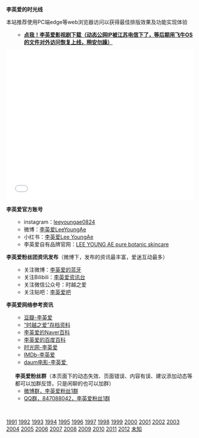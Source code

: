 <strong>李英爱的时光线</strong>

本站推荐使用PC端edge等web浏览器访问以获得最佳排版效果及功能实现体验

<ul>
 	<li style="list-style-type: none;">
<ul>
 	<li style="text-align: left;"><strong><a href="">点我！李英爱影视剧下载（动态公网IP被江苏电信下了，等后期用飞牛OS的文件对外访问恢复上线，稍安勿躁）</a></strong></li>
</ul>
</li>
</ul>
<iframe src="//player.bilibili.com/player.html?aid=67016184&amp;bvid=BV1p4411C7A2&amp;cid=116207366&amp;page=1" width="100%" height="400" frameborder="no" scrolling="no" allowfullscreen="allowfullscreen"> </iframe>

<strong>李英爱官方账号</strong>
<ul>
 	<li style="list-style-type: none;">
<ul>
 	<li>instagram：<a href="https://www.instagram.com/Leeyoungae0824/">leeyoungae0824</a></li>
 	<li>微博：<a href="https://weibo.com/u/7214188677">李英爱LeeYoungAe</a></li>
 	<li>小红书：<a href="https://www.xiaohongshu.com/user/profile/5ba9d9ebabb1890001b20257">李英爱Lee YoungAe</a></li>
 	<li>李英爱自有品牌官网：<a href="http://www.lya.co.kr/">LEE YOUNG AE pure botanic skincare</a></li>
</ul>
</li>
</ul>
<strong>李英爱粉丝团资讯发布</strong>（微博下，发布的资讯最丰富，爱迷互动最多）
<ul>
 	<li style="list-style-type: none;">
<ul>
 	<li>关注微博：<a href="https://weibo.com/leeyoungaeclub">李英爱的蓝牙</a></li>
 	<li>关注Bilibili：<a href="http://space.bilibili.com/45084449">李英爱资讯台</a></li>
 	<li>关注微信公众号：时越之爱</li>
 	<li>关注贴吧：<a href="https://tieba.baidu.com/f?kw=%E6%9D%8E%E8%8B%B1%E7%88%B1">李英爱吧</a></li>
</ul>
</li>
</ul>
<strong>李英爱网络参考资讯</strong>
<ul>
 	<li style="list-style-type: none;">
<ul>
 	<li><a href="https://movie.douban.com/celebrity/1004933/">豆瓣-李英爱</a></li>
 	<li><a href="https://weibo.com/ttarticle/p/show?id=2309404382821119581495">“时越之爱”存档资料</a></li>
 	<li><a href="https://people.search.naver.com/search.naver?where=nexearch&amp;sm=tab_ppn&amp;query=%EC%9D%B4%EC%98%81%EC%95%A0&amp;os=94803&amp;ie=utf8&amp;key=PeopleService">李英爱的Naver百科</a></li>
 	<li><a href="https://baike.baidu.com/item/%E6%9D%8E%E8%8B%B1%E7%88%B1/160659?fr=aladdin">李英爱的百度百科</a></li>
 	<li><a href="http://people.mtime.com/960791/">时光网-李英爱</a></li>
 	<li><a href="https://www.imdb.com/name/nm0498472/">IMDb-李英爱</a></li>
 	<li><a href="https://movie.daum.net/person/main?personId=563">daum电影-李英爱 </a></li>
</ul>
&nbsp;</li>
 	<li style="list-style-type: none;"><strong>李英爱粉丝群</strong>（本页面下的动态失效、页面错误、内容有误、建议添加动态等都可以加群反馈，只是闲聊的也可以加群）
<ul>
 	<li><a href="http://t.cn/AiHJwHKv">微博群，李英爱粉丝1群</a></li>
 	<li><a href="https://shang.qq.com/wpa/qunwpa?idkey=9f97d83971bece998d8f73581ece4b1eb9b1d944ca60e969a6dc02a3499c5c4a">QQ群，847088042，李英爱粉丝1群</a></li>
</ul>
</li>
</ul>
&nbsp;

[1991](./1991.md)
[1992](./1992.md)
[1993](./1993.md)
[1994](./1994.md)
[1995](./1995.md)
[1996](./1996.md)
[1997](./1997.md)
[1998](./1998.md)
[1999](./1999.md)
[2000](./2000.md)
[2001](./2001.md)
[2002](./2002.md)
[2003](./2003.md)
[2004](./2004.md)
[2005](./2005.md)
[2006](./2006.md)
[2007](./2007.md)
[2008](./2008.md)
[2009](./2009.md)
[2010](./2010.md)
[2011](./2011.md)
[2012](./2012.md)
[未知](./未知.md)
